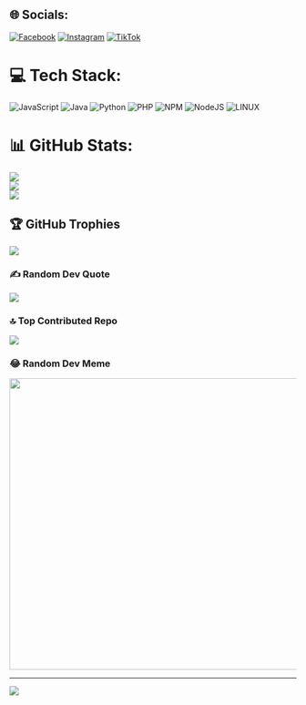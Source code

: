 
## 🌐 Socials:
[![Facebook](https://img.shields.io/badge/Facebook-%231877F2.svg?logo=Facebook&logoColor=white)](https://facebook.com/https://www.facebook.com/profile.php?id=100092873294996&mibextid=ZbWKwL) [![Instagram](https://img.shields.io/badge/Instagram-%23E4405F.svg?logo=Instagram&logoColor=white)](https://instagram.com/branzjhonatan) [![TikTok](https://img.shields.io/badge/TikTok-%23000000.svg?logo=TikTok&logoColor=white)](https://tiktok.com/@@gebengbotz) 

# 💻 Tech Stack:
![JavaScript](https://img.shields.io/badge/javascript-%23323330.svg?style=flat-square&logo=javascript&logoColor=%23F7DF1E) ![Java](https://img.shields.io/badge/java-%23ED8B00.svg?style=flat-square&logo=java&logoColor=white) ![Python](https://img.shields.io/badge/python-3670A0?style=flat-square&logo=python&logoColor=ffdd54) ![PHP](https://img.shields.io/badge/php-%23777BB4.svg?style=flat-square&logo=php&logoColor=white) ![NPM](https://img.shields.io/badge/NPM-%23000000.svg?style=flat-square&logo=npm&logoColor=white) ![NodeJS](https://img.shields.io/badge/node.js-6DA55F?style=flat-square&logo=node.js&logoColor=white) ![LINUX](https://img.shields.io/badge/Linux-FCC624?style=flat-square&logo=linux&logoColor=black)
# 📊 GitHub Stats:
![](https://github-readme-stats.vercel.app/api?username=GEBENGBOTZ&theme=radical&hide_border=true&include_all_commits=true&count_private=false)<br/>
![](https://github-readme-streak-stats.herokuapp.com/?user=GEBENGBOTZ&theme=radical&hide_border=true)<br/>
![](https://github-readme-stats.vercel.app/api/top-langs/?username=GEBENGBOTZ&theme=radical&hide_border=true&include_all_commits=true&count_private=false&layout=compact)

## 🏆 GitHub Trophies
![](https://github-profile-trophy.vercel.app/?username=GEBENGBOTZ&theme=discord&no-frame=false&no-bg=true&margin-w=4)

### ✍️ Random Dev Quote
![]([https://images.app.goo.gl/we3RoLEMb81yMFiY7])

### 🔝 Top Contributed Repo
![](https://github-contributor-stats.vercel.app/api?username=GEBENGBOTZ&limit=5&theme=dark&combine_all_yearly_contributions=true)

### 😂 Random Dev Meme
<img src=([https://images.app.goo.gl/9p4QbuAokxFgKfAb7])
width="512px"/>

---
[![](https://visitcount.itsvg.in/api?id=GEBENGBOTZ&icon=5&color=1)](https://visitcount.itsvg.in)

<!-- Proudly created with GPRM ( https://gprm.itsvg.in ) -->
